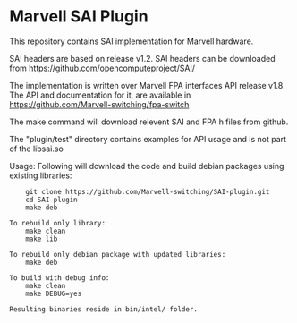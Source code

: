 # Marvell SAI Plugin
This repository contains SAI implementation for Marvell hardware.

SAI headers are based on release v1.2. SAI headers can be downloaded from https://github.com/opencomputeproject/SAI/

The implementation is written over Marvell FPA interfaces API release v1.8. The API and documentation for it, are available in https://github.com/Marvell-switching/fpa-switch

The make command will download relevent SAI and FPA h files from github.

The "plugin/test" directory contains examples for API usage and is not part of the libsai.so

Usage:
    Following will download the code and build debian packages using existing libraries:

        git clone https://github.com/Marvell-switching/SAI-plugin.git
        cd SAI-plugin
        make deb

    To rebuild only library:
        make clean
        make lib

    To rebuild only debian package with updated libraries:
        make deb

    To build with debug info:
    	make clean
        make DEBUG=yes

    Resulting binaries reside in bin/intel/ folder.
 
